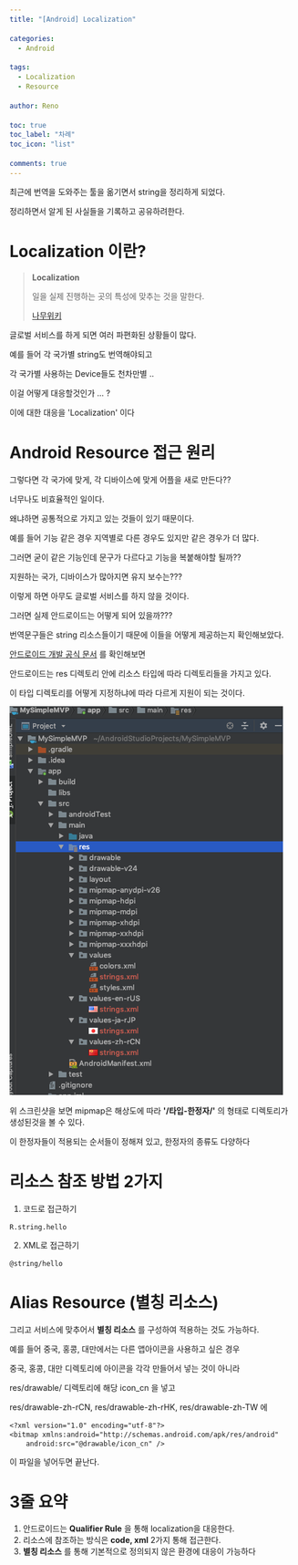 ```yaml
---
title: "[Android] Localization"

categories:
  - Android

tags:
  - Localization
  - Resource

author: Reno

toc: true
toc_label: "차례"
toc_icon: "list"

comments: true
---
```

최근에 번역을 도와주는 툴을 옮기면서 string을 정리하게 되었다.

정리하면서 알게 된 사실들을 기록하고 공유하려한다.

# **Localization 이란?**


> **Localization**
>
> 일을 실제 진행하는 곳의 특성에 맞추는 것을 말한다.
>
> [나무위키](https://namu.wiki/w/%ED%98%84%EC%A7%80%ED%99%94)

글로벌 서비스를 하게 되면 여러 파편화된 상황들이 많다.

예를 들어 각 국가별 string도 번역해야되고

각 국가별 사용하는 Device들도 천차만별 ..

이걸 어떻게 대응할것인가 ... ?

이에 대한 대응을 'Localization' 이다

# **Android Resource 접근 원리**

그렇다면 각 국가에 맞게, 각 디바이스에 맞게 어플을 새로 만든다??

너무나도 비효율적인 일이다.

왜냐하면 공통적으로 가지고 있는 것들이 있기 때문이다.

예를 들어 기능 같은 경우 지역별로 다른 경우도 있지만 같은 경우가 더 많다.

그러면 굳이 같은 기능인데 문구가 다르다고 기능을 복붙해야할 될까??

지원하는 국가, 디바이스가 많아지면 유지 보수는???

이렇게 하면 아무도 글로벌 서비스를 하지 않을 것이다.

그러면 실제 안드로이드는 어떻게 되어 있을까???

번역문구들은 string 리소스들이기 때문에 이들을 어떻게 제공하는지 확인해보았다.

[안드로이드 개발 공식 문서](https://developer.android.com/guide/topics/resources/providing-resources.html) 를 확인해보면

안드로이드는 res 디렉토리 안에 리소스 타입에 따라 디렉토리들을 가지고 있다.

이 타입 디렉토리를 어떻게 지정하냐에 따라 다르게 지원이 되는 것이다.

![스크린샷](/assets/images/resource_directory.png)

위 스크린샷을 보면 mipmap은 해상도에 따라 **'/타입-한정자/'** 의 형태로 디렉토리가 생성된것을 볼 수 있다.

이 한정자들이 적용되는 순서들이 정해져 있고, 한정자의 종류도 다양하다

# **리소스 참조 방법 2가지**
1. 코드로 접근하기
```{java}
R.string.hello
```
2. XML로 접근하기
```{java}
@string/hello
```
# **Alias Resource (별칭 리소스)**
그리고 서비스에 맞추어서 **별칭 리소스** 를 구성하여 적용하는 것도 가능하다.

예를 들어 중국, 홍콩, 대만에서는 다른 앱아이콘을 사용하고 싶은 경우

중국, 홍콩, 대만 디렉토리에 아이콘을 각각 만들어서 넣는 것이 아니라

res/drawable/ 디렉토리에 해당 icon_cn 을 넣고

res/drawable-zh-rCN, res/drawable-zh-rHK, res/drawable-zh-TW 에

```{xml}
<?xml version="1.0" encoding="utf-8"?>
<bitmap xmlns:android="http://schemas.android.com/apk/res/android"
    android:src="@drawable/icon_cn" />
```

이 파일을 넣어두면 끝난다.

# **3줄 요약**
1. 안드로이드는 **Qualifier Rule** 을 통해 localization을 대응한다.
2. 리소스에 참조하는 방식은 **code, xml** 2가지 통해 접근한다.
3. **별칭 리소스** 를 통해 기본적으로 정의되지 않은 환경에 대응이 가능하다
